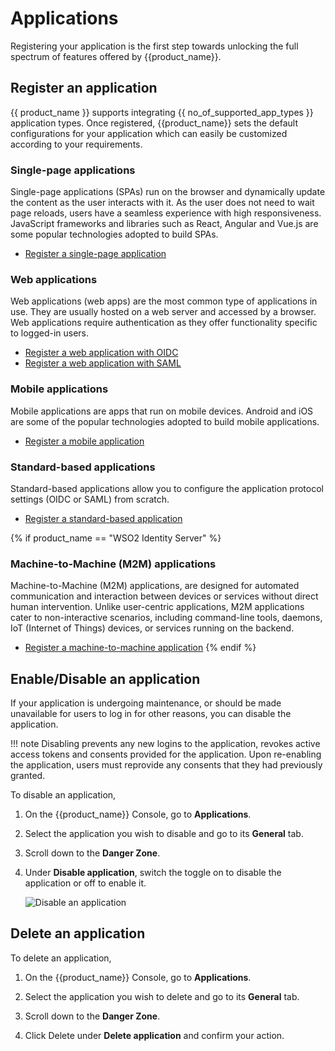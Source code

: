 # Applications

Registering your application is the first step towards unlocking the full spectrum of features offered by {{product_name}}.

## Register an application

{{ product_name }} supports integrating {{ no_of_supported_app_types }} application types. Once registered, {{product_name}} sets the default configurations for your application which can easily be customized according to your requirements.

### Single-page applications

Single-page applications (SPAs) run on the browser and dynamically update the content as the user interacts with it. As the user does not need to wait page reloads, users have a seamless experience with high responsiveness. JavaScript frameworks and libraries such as React, Angular and Vue.js are some popular technologies adopted to build SPAs. 

- [Register a single-page application]({{base_path}}/guides/applications/register-single-page-app/)

### Web applications

Web applications (web apps) are the most common type of applications in use. They are usually hosted on a web server and accessed by a browser. Web applications require authentication as they offer functionality specific to logged-in users. 

- [Register a web application with OIDC]({{base_path}}/guides/applications/register-oidc-web-app/)
- [Register a web application with SAML]({{base_path}}/guides/applications/register-saml-web-app/)

### Mobile applications

Mobile applications are apps that run on mobile devices. Android and iOS are some of the popular technologies adopted to build mobile applications.

- [Register a mobile application]({{base_path}}/guides/applications/register-mobile-app/)

### Standard-based applications

Standard-based applications allow you to configure the application protocol settings (OIDC or SAML) from scratch. 

- [Register a standard-based application]({{base_path}}/guides/applications/register-standard-based-app)

{% if product_name == "WSO2 Identity Server" %}
### Machine-to-Machine (M2M) applications

Machine-to-Machine (M2M) applications, are designed for automated communication and interaction between devices or services without direct human intervention. Unlike user-centric applications, M2M applications cater to non-interactive scenarios, including command-line tools, daemons, IoT (Internet of Things) devices, or services running on the backend. 

- [Register a machine-to-machine application]({{base_path}}/guides/applications/register-machine-to-machine-app/)
{% endif %}

## Enable/Disable an application

If your application is undergoing maintenance, or should be made unavailable for users to log in for other reasons, you can disable the application.

!!! note
    Disabling prevents any new logins to the application, revokes active access tokens and consents provided for the application. Upon re-enabling the application, users must reprovide any consents that they had previously granted.

To disable an application,

1. On the {{product_name}} Console, go to **Applications**.

2. Select the application you wish to disable and go to its **General** tab.

3. Scroll down to the **Danger Zone**. 

4. Under **Disable application**, switch the toggle on to disable the application or off to enable it.

    ![Disable an application]({{base_path}}/assets/img/guides/applications/disable-application.png)


## Delete an application

To delete an application,

1. On the {{product_name}} Console, go to **Applications**.

2. Select the application you wish to delete and go to its **General** tab.

3. Scroll down to the **Danger Zone**. 

4. Click Delete under **Delete application** and confirm your action.